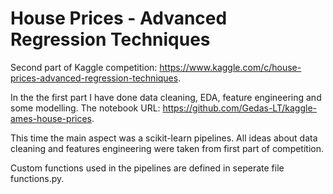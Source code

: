 # House Prices - Advanced Regression Techniques

Second part of Kaggle competition: https://www.kaggle.com/c/house-prices-advanced-regression-techniques.

In the the first part I have done data cleaning, EDA, feature engineering and some modelling. The notebook URL: https://github.com/Gedas-LT/kaggle-ames-house-prices. 

This time the main aspect was a scikit-learn pipelines. All ideas about data cleaning and features engineering were taken from first part of competition.  

Custom functions used in the pipelines are defined in seperate file functions.py.
